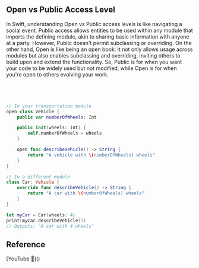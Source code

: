 ## Open vs Public Access Level

In Swift, understanding Open vs Public access levels is like navigating a social event. Public access allows entities to be used within any module that imports the defining module, akin to sharing basic information with anyone at a party. However, Public doesn't permit subclassing or overriding. On the other hand, Open is like being an open book: it not only allows usage across modules but also enables subclassing and overriding, inviting others to build upon and extend the functionality. So, Public is for when you want your code to be widely used but not modified, while Open is for when you're open to others evolving your work.

```swift




// In your transportation module
open class Vehicle {
    public var numberOfWheels: Int

    public init(wheels: Int) {
        self.numberOfWheels = wheels
    }

    open func describeVehicle() -> String {
        return "A vehicle with \(numberOfWheels) wheels"
    }
}

// In a different module
class Car: Vehicle {
    override func describeVehicle() -> String {
        return "A car with \(numberOfWheels) wheels"
    }
}

let myCar = Car(wheels: 4)
print(myCar.describeVehicle()) 
// Outputs: "A car with 4 wheels"
```

## Reference

[YouTube 👀]\(\)